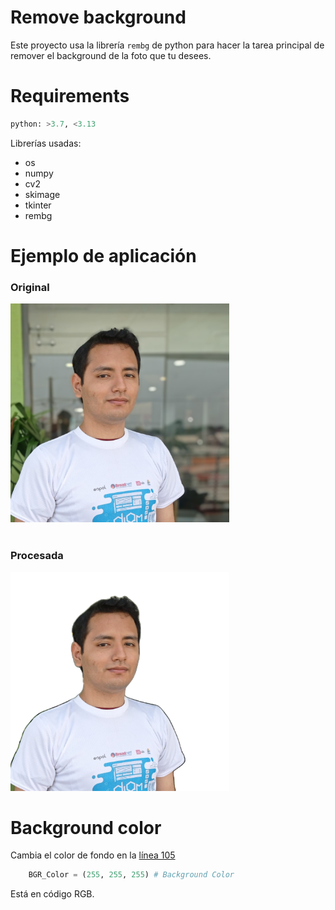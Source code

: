 # Remove background

Este proyecto usa la librería `rembg` de python para hacer la tarea principal de remover el background de la foto que tu desees.

# Requirements

``` python
python: >3.7, <3.13
```

Librerías usadas:
 - os
 - numpy
 - cv2
 - skimage
 - tkinter
 - rembg

# Ejemplo de aplicación

### Original
<img src="/examples/foto_to_test.jpg" height="350" >
<br>
<br>

### Procesada
<img src="/examples/foto_to_test_whitebg.png" height="350" >

# Background color
Cambia el color de fondo en la [línea 105](https://github.com/Sergio55Veliz/Remove_Background_Photos/blob/main/by_rembg.py#L105)
``` python
    BGR_Color = (255, 255, 255) # Background Color 
```
Está en código RGB.
